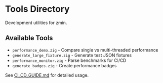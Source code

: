 # Tools Directory

Development utilities for zmin.

## Available Tools

- `performance_demo.zig` - Compare single vs multi-threaded performance
- `generate_large_fixture.zig` - Generate test JSON fixtures
- `performance_monitor.zig` - Parse benchmarks for CI/CD
- `generate_badges.zig` - Create performance badges

See [CI_CD_GUIDE.md](../tests/CI_CD_GUIDE.md) for detailed usage.
